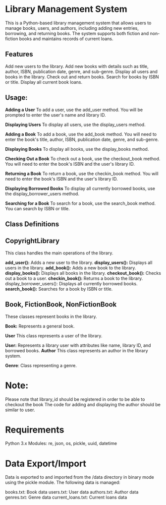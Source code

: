 

# Library Management System
This is a Python-based library management system that allows users to manage books, users, and authors, including adding new entries, borrowing, and returning books. The system supports both fiction and non-fiction books and maintains records of current loans.

## Features
Add new users to the library.
Add new books with details such as title, author, ISBN, publication date, genre, and sub-genre.
Display all users and books in the library.
Check out and return books.
Search for books by ISBN or title.
Display all current book loans.


## Usage:
**Adding a User**
To add a user, use the add_user method. You will be prompted to enter the user's name and library ID.

**Displaying Users**
To display all users, use the display_users method.

**Adding a Book**
To add a book, use the add_book method. You will need to enter the book's title, author, ISBN, publication date, genre, and sub-genre.

**Displaying Books**
To display all books, use the display_books method.

**Checking Out a Book**
To check out a book, use the checkout_book method. You will need to enter the book's ISBN and the user's library ID.

**Returning a Book**
To return a book, use the checkin_book method. You will need to enter the book's ISBN and the user's library ID.

**Displaying Borrowed Books**
To display all currently borrowed books, use the display_borrower_users method.

**Searching for a Book**
To search for a book, use the search_book method. You can search by ISBN or title.


## Class Definitions
## CopyrightLibrary
This class handles the main operations of the library.

**add_user():** Adds a new user to the library.
**display_users():** Displays all users in the library.
**add_book():** Adds a new book to the library.
**display_books():** Displays all books in the library.
**checkout_book():** Checks out a book to a user.
**checkin_book():** Returns a book to the library.
display_borrower_users(): Displays all currently borrowed books.
**search_book():** Searches for a book by ISBN or title.
## Book, FictionBook, NonFictionBook
These classes represent books in the library.

**Book:** Represents a general book.

**User**
This class represents a user of the library.

**User:** Represents a library user with attributes like name, library ID, and borrowed books.
**Author** This class represents an author in the library system.

**Genre**: Class representing a genre.

# Note: 
Please note that library_id should be registered in order to be able to checkout the book
The code for adding and displaying the author should be similar to user.

# Requirements
Python 3.x
Modules: re, json, os, pickle, uuid, datetime

# Data Export/Import
Data is exported to and imported from the /data directory in binary mode using the pickle module. The following data is managed:

books.txt: Book data
users.txt: User data
authors.txt: Author data
genres.txt: Genre data
current_loans.txt: Current loans data